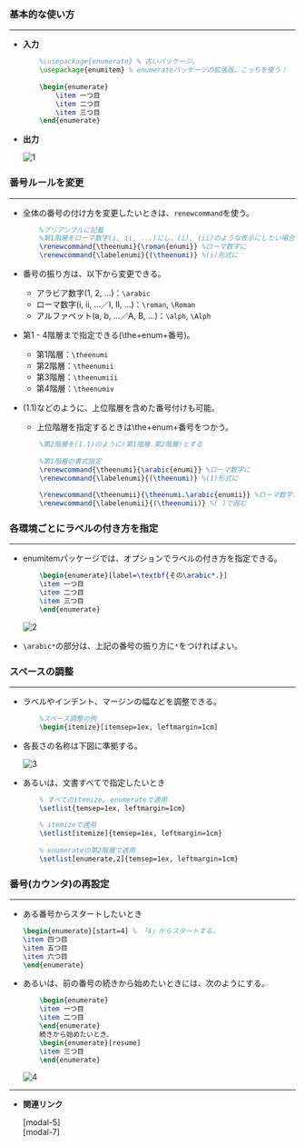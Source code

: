 <!--6-->
<!--番号付き箇条書き(enumitem環境)-->

### 基本的な使い方

---

- **入力**
    
    ```latex
        %\usepackage{enumerate} % 古いパッケージ。
        \usepackage{enumitem} % enumerateパッケージの拡張版。こっちを使う！
        
        \begin{enumerate}
            \item 一つ目
            \item 二つ目
            \item 三つ目
        \end{enumerate}
    ```
    
- **出力**
    
    ![1](./CheatSheet/numbered-list/1.png "max-width=200px")
    

### **番号ルールを変更**

---

- 全体の番号の付け方を変更したいときは、`renewcommand`を使う。
    
    ```latex
        %プリアンブルに記載
        %第1階層をローマ数字(i, ii, ...)にし、(i), (ii)のような表示にしたい場合
        \renewcommand{\theenumi}{\roman{enumi}} %ローマ数字に
        \renewcommand{\labelenumi}{(\theenumi)} %(i)形式に
    ```
    
- 番号の振り方は、以下から変更できる。
    - アラビア数字(1, 2, …)：`\arabic`
    - ローマ数字(i, ii, …／I, II, …)：`\roman`, `\Roman`
    - アルファベット(a, b, …／A, B, …)：`\alph`, `\Alph`
- 第1 - 4階層まで指定できる(\the+enum+番号)。
    - 第1階層：`\theenumi`
    - 第2階層：`\theenumii`
    - 第3階層：`\theenumiii`
    - 第4階層：`\theenumiv`
- (1.1)などのように、上位階層を含めた番号付けも可能。
    - 上位階層を指定するときは\the+enum+番号をつかう。
    
    ```latex
        %第2階層を(1.1)のように(第1階層.第2階層)とする
        
        %第1階層の書式指定
        \renewcommand{\theenumi}{\arabic{enumi}} %ローマ数字に
        \renewcommand{\labelenumi}{(\theenumi)} %(1)形式に
        
        \renewcommand{\theenumii}{\theenumi.\arabic{enumii}} %ローマ数字.ローマ数字　の形式に
        \renewcommand{\labelenumii}{(\theenumii)} %( )で囲む
    ```
    

### **各環境ごとにラベルの付き方を指定**

---

- enumitemパッケージでは、オプションでラベルの付き方を指定できる。
    
    ```latex
        \begin{enumerate}[label=\textbf{その\arabic*.}]
        \item 一つ目
        \item 二つ目
        \item 三つ目
        \end{enumerate}
    ```
    
    ![2](./CheatSheet/numbered-list/2.png "max-width=280px")
    
- `\arabic*`の部分は、上記の番号の振り方に`*`をつければよい。

### **スペースの調整**

---

- ラベルやインデント、マージンの幅などを調整できる。
    
    ```latex
        %スペース調整の例
        \begin{itemize}[itemsep=1ex, leftmargin=1cm]
    ```
    
- 各長さの名称は下図に準拠する。
    
    ![3](./CheatSheet/numbered-list/3.png)
    
- あるいは、文書すべてで指定したいとき
    
    ```latex
        % すべてのitemize, enumerateで適用
        \setlist{temsep=1ex, leftmargin=1cm}
        
        % itemizeで適用
        \setlist[itemize]{temsep=1ex, leftmargin=1cm}
        
        % enumerateの第2階層で適用
        \setlist[enumerate,2]{temsep=1ex, leftmargin=1cm}
    ```
    

### **番号(カウンタ)の再設定**

---

- ある番号からスタートしたいとき
    
    ```latex
    \begin{enumerate}[start=4] % 「4」からスタートする。
    \item 四つ目
    \item 五つ目
    \item 六つ目
    \end{enumerate}
    ```
    
- あるいは、前の番号の続きから始めたいときには、次のようにする。
    
    ```latex
        \begin{enumerate}
        \item 一つ目
        \item 二つ目
        \end{enumerate}
        続きから始めたいとき、
        \begin{enumerate}[resume]
        \item 三つ目
        \end{enumerate}
    ```
    
    ![4](./CheatSheet/numbered-list/4.png "max-width=350px")
    

---

- **関連リンク**
    
    <div class="related-link-wrapper">
      [modal-5]<!--記号付き箇条書き(item環境)--><br>
      [modal-7]<!--見出し付き箇条書き(description環境)-->
    </div>